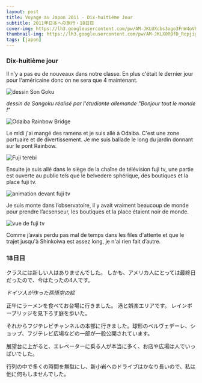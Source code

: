 ```yaml
---
layout: post
title: Voyage au Japon 2011 - Dix-huitième Jour
subtitle: 2011年日本への旅行・18日目
cover-img: https://lh3.googleusercontent.com/pw/AM-JKLUXcbs3ogo3FnW4oVRkQ0CoJ-smnWzdmVCchko_t8A57MbzogTMnCsgxHH9SRnY1rQBBtCvJr0z5pNG1t1XOW-CYgncAIVOgW-s9yxgm9K55Y7zip3QzQThDDNKCKIu2FQynjOXgEth4cZZ6sYXPpam=w2806-h1578-no?authuser=0
thumbnail-img: https://lh3.googleusercontent.com/pw/AM-JKLX0ROfD_RcpjigHFqPd1XfEl6bkzC4CRFZF7qV1D9tRhkdS6d-7PxgStpyZsFKTkKn9EofhNOaBXgrbgRj1vSGcRiNdVy8wwSe7n8cKv3j31kLCeVLn8bW0l19LIimM9h7IfUnOrZdctlkOoOkWaiR3=w2806-h1578-no?authuser=0
tags: [japon]
---
```


### Dix-huitième jour

Il n’y a pas eu de nouveaux dans notre classe. En plus c'était le dernier jour pour l'américaine donc on ne sera que 4 maintenant. 

![dessin Son Goku](https://lh3.googleusercontent.com/pw/AM-JKLWh4xpVySuJr0aEMuSMHbrVwR1rS8w5ikc5NeGfg71AJH51azCPgSiT6VBKYdLZ_WWG6SfmVNAK0viHTrsjMNXxFAkSxKVIX5ShJqGFQKVn-3lDFJlQNVG9Z7uizjfUEvXlPbg5Vg74ovqlNScGcEEj=w2160-h1216-no?authuser=0)

_dessin de Sangoku réalisé par l'étudiante allemande "Bonjour tout le monde !"_

![Odaiba Rainbow Bridge](https://lh3.googleusercontent.com/pw/AM-JKLWEXf-ftnoQl8ErW30rVFG-fPmL9DX7CFyFaUY5JRaUuFziNloGVYUzZeqXowcutSUQoaiMT1isiL36J29GEWFbf1u7NLZVYshGI8TeQAqoihwa29zHa2EQXRYjtYW3doel7UGAH-RraXZBe0pMCzN4=w2806-h1578-no?authuser=0)

Le midi j'ai mangé des ramens et je suis allé à Odaiba. C'est une zone portuaire et de divertissement. Je me suis ballade le long du jardin donnant sur le pont Rainbow. 

![Fuji terebi](https://lh3.googleusercontent.com/pw/AM-JKLWO2Zxvxq2hwDg-7r-AUiV8LlbnSaitx7YNdANhFRI2ot74pq-ijlYi1lYUBC5gc4Oo3Fidksjt5uZG9Q3qj8VIukxHKBLJMjHKiBSFxhFHJO0bCtmlh_77J7MI8i5jBBfkawSYLMmbED70JoGSqgxB=w2806-h1578-no?authuser=0)

Ensuite je suis allé dans le siège de la chaîne de télévision fuji tv, une partie est ouverte au public tels que le belvedere sphérique, des boutiques et la place fuji tv. 

![animation devant fuji tv](https://lh3.googleusercontent.com/pw/AM-JKLWfnGogvBgXqkSi2ahJ0PrswHL2UPFTzOYh33cDf_spdMmmHJBFAegxWSqD2lCaksyYKo02l8hErAMtFm62ip6mpGey2xClMp0mvsKeWDXQO0saR28R-oFouMoBblMF2eCVc5uKF1T5lRBXterMgW61=w2806-h1578-no?authuser=0)

Je suis monte dans l’observatoire, il y avait vraiment beaucoup de monde pour prendre l’acsenseur, les boutiques et la place étaient noir de monde. 

![vue de fuji tv](https://lh3.googleusercontent.com/pw/AM-JKLUivfI4flkyZo7_fjqoYwfoS1YFvX_BHUk58rfm1oe8iNM-MY9kYpo3CrrWOftfpP_sU8rJWLqNpAmVyXHiC4uS2J-77_bJVCaknuaC8WcClxICBwFPN9cY2orq1Im2eR5zEmjP4mTa8qSvofkBxvXj=w2806-h1578-no?authuser=0)

Comme j’avais perdu pas mal de temps dans les files d'attente et que le trajet jusqu'à Shinkoiwa est assez long, je n'ai rien fait d’autre. 

### 18日目

クラスには新しい人はありませんでした。 しかも、アメリカ人にとっては最終日だったので、今はたったの4人です。

_ドイツ人が作った孫悟空の絵_

正午にラーメンを食べてお台場に行きました。 港と娯楽エリアです。 レインボーブリッジを見下ろす庭を歩いた。

それからフジテレビチャンネルの本部に行きました。球形のベルヴェデーレ、ショップ、フジテレビ広場などの一部が一般公開されています。

展望台に上がると、エレベーターに乗る人が本当に多く、お店や広場は人でいっぱいでした。

行列の中で多くの時間を無駄にし、新小岩へのドライブはかなり長いので、私は他に何もしませんでした。